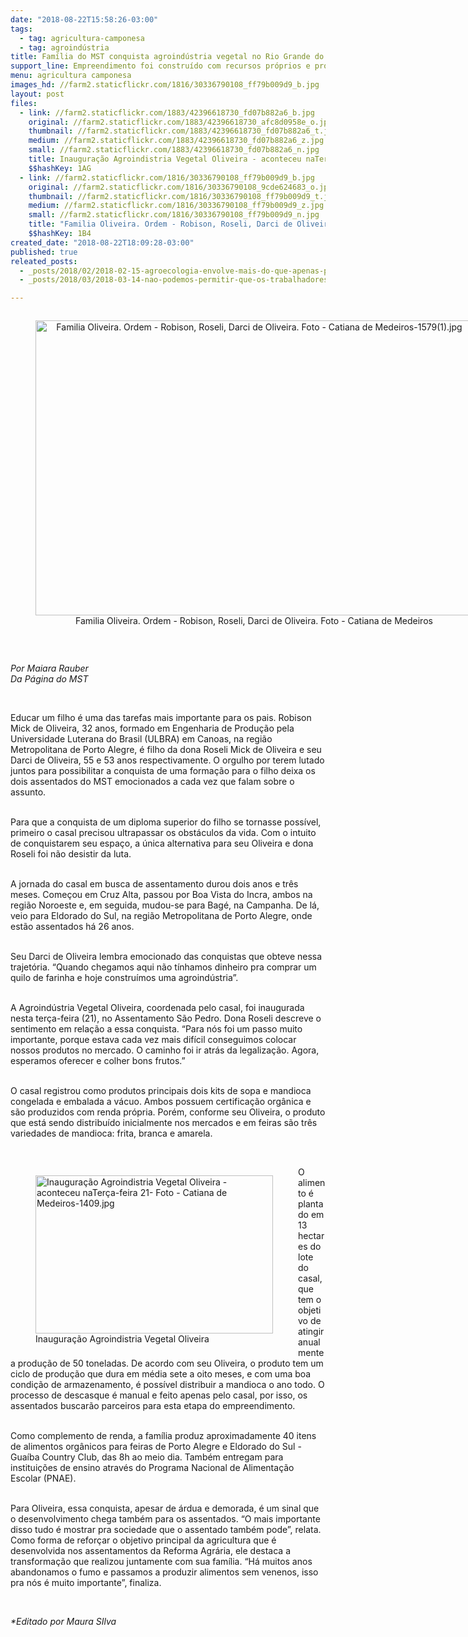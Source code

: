 ```yaml
---
date: "2018-08-22T15:58:26-03:00"
tags:
  - tag: agricultura-camponesa
  - tag: agroindústria
title: Família do MST conquista agroindústria vegetal no Rio Grande do Sul
support_line: Empreendimento foi construído com recursos próprios e processará mandioca orgânica
menu: agricultura camponesa
images_hd: //farm2.staticflickr.com/1816/30336790108_ff79b009d9_b.jpg
layout: post
files:
  - link: //farm2.staticflickr.com/1883/42396618730_fd07b882a6_b.jpg
    original: //farm2.staticflickr.com/1883/42396618730_afc8d0958e_o.jpg
    thumbnail: //farm2.staticflickr.com/1883/42396618730_fd07b882a6_t.jpg
    medium: //farm2.staticflickr.com/1883/42396618730_fd07b882a6_z.jpg
    small: //farm2.staticflickr.com/1883/42396618730_fd07b882a6_n.jpg
    title: Inauguração Agroindistria Vegetal Oliveira - aconteceu naTerça-feira 21- Foto - Catiana de Medeiros-1409.jpg
    $$hashKey: 1AG
  - link: //farm2.staticflickr.com/1816/30336790108_ff79b009d9_b.jpg
    original: //farm2.staticflickr.com/1816/30336790108_9cde624683_o.jpg
    thumbnail: //farm2.staticflickr.com/1816/30336790108_ff79b009d9_t.jpg
    medium: //farm2.staticflickr.com/1816/30336790108_ff79b009d9_z.jpg
    small: //farm2.staticflickr.com/1816/30336790108_ff79b009d9_n.jpg
    title: "Familia Oliveira. Ordem - Robison, Roseli, Darci de Oliveira. Foto - Catiana de Medeiros-1579(1).jpg"
    $$hashKey: 1B4
created_date: "2018-08-22T18:09:28-03:00"
published: true
releated_posts:
  - _posts/2018/02/2018-02-15-agroecologia-envolve-mais-do-que-apenas-produzir-defende-agricultor.md
  - _posts/2018/03/2018-03-14-nao-podemos-permitir-que-os-trabalhadores-comam-alimentos-envenenados-diz-produtor-de-organicos.md

---
```

<div style="text-align:center">
<figure class="image" style="display:inline-block"><img alt="Familia Oliveira. Ordem - Robison, Roseli, Darci de Oliveira. Foto - Catiana de Medeiros-1579(1).jpg" height="472" src="//farm2.staticflickr.com/1816/30336790108_ff79b009d9_b.jpg" width="700" />
<figcaption>Familia Oliveira. Ordem - Robison, Roseli, Darci de Oliveira. Foto - Catiana de Medeiros</figcaption>
</figure>
</div>

<p>&nbsp;</p>

<p><em>Por Maiara Rauber<br />
Da P&aacute;gina do MST</em></p>

<p>&nbsp;</p>

<p>Educar um filho &eacute; uma das tarefas mais importante para os pais. Robison Mick de Oliveira, 32 anos, formado em Engenharia de Produ&ccedil;&atilde;o pela Universidade Luterana do Brasil (ULBRA) em Canoas, na regi&atilde;o Metropolitana de Porto Alegre, &eacute; filho da dona Roseli Mick de Oliveira e seu Darci de Oliveira, 55 e 53 anos respectivamente. O orgulho por terem lutado juntos para possibilitar a conquista de uma forma&ccedil;&atilde;o para o filho deixa os dois assentados do MST emocionados a cada vez que falam sobre o assunto.</p>

<p><br />
Para que a conquista de um diploma superior do filho se tornasse poss&iacute;vel, primeiro o casal precisou ultrapassar os obst&aacute;culos da vida. Com o intuito de conquistarem seu espa&ccedil;o, a &uacute;nica alternativa para seu Oliveira e dona Roseli foi n&atilde;o desistir da luta.</p>

<p><br />
A jornada do casal em busca de assentamento durou dois anos e tr&ecirc;s meses. Come&ccedil;ou em Cruz Alta, passou por Boa Vista do Incra, ambos na regi&atilde;o Noroeste e, em seguida, mudou-se para Bag&eacute;, na Campanha. De l&aacute;, veio para Eldorado do Sul, na regi&atilde;o Metropolitana de Porto Alegre, onde est&atilde;o assentados h&aacute; 26 anos.</p>

<p><br />
Seu Darci de Oliveira lembra emocionado das conquistas que obteve nessa trajet&oacute;ria. &ldquo;Quando chegamos aqui n&atilde;o t&iacute;nhamos dinheiro pra comprar um quilo de farinha e hoje constru&iacute;mos uma agroind&uacute;stria&rdquo;.&nbsp;</p>

<p><br />
A Agroind&uacute;stria Vegetal Oliveira, coordenada pelo casal, foi inaugurada nesta ter&ccedil;a-feira (21), no Assentamento S&atilde;o Pedro. Dona Roseli descreve o sentimento em rela&ccedil;&atilde;o a essa conquista. &ldquo;Para n&oacute;s foi um passo muito importante, porque estava cada vez mais dif&iacute;cil conseguimos colocar nossos produtos no mercado. O caminho foi ir atr&aacute;s da legaliza&ccedil;&atilde;o. Agora, esperamos oferecer e colher bons frutos.&rdquo;</p>

<p><br />
O casal registrou como produtos principais dois kits de sopa e mandioca congelada e embalada a v&aacute;cuo. Ambos possuem certifica&ccedil;&atilde;o org&acirc;nica e s&atilde;o produzidos com renda pr&oacute;pria. Por&eacute;m, conforme seu Oliveira, o produto que est&aacute; sendo distribu&iacute;do inicialmente nos mercados e em feiras s&atilde;o tr&ecirc;s variedades de mandioca: frita, branca e amarela.&nbsp;</p>

<p>&nbsp;</p>

<figure class="image" style="float:left"><img alt="Inauguração Agroindistria Vegetal Oliveira - aconteceu naTerça-feira 21- Foto - Catiana de Medeiros-1409.jpg" height="253" src="//farm2.staticflickr.com/1883/42396618730_fd07b882a6_b.jpg" width="380" />
<figcaption>Inaugura&ccedil;&atilde;o Agroindistria Vegetal Oliveira</figcaption>
</figure>

<p>O alimento &eacute; plantado em 13 hectares do lote do casal, que tem o objetivo de atingir anualmente a produ&ccedil;&atilde;o de 50 toneladas. De acordo com seu Oliveira, o produto tem um ciclo de produ&ccedil;&atilde;o que dura em m&eacute;dia sete a oito meses, e com uma boa condi&ccedil;&atilde;o de armazenamento, &eacute; poss&iacute;vel distribuir a mandioca o ano todo. O processo de descasque &eacute; manual e feito apenas pelo casal, por isso, os assentados buscar&atilde;o parceiros para esta etapa do empreendimento.</p>

<p><br />
Como complemento de renda, a fam&iacute;lia produz aproximadamente 40 itens de alimentos org&acirc;nicos para feiras de Porto Alegre e Eldorado do Sul - Gua&iacute;ba Country Club, das 8h ao meio dia. Tamb&eacute;m entregam para institui&ccedil;&otilde;es de ensino atrav&eacute;s do Programa Nacional de Alimenta&ccedil;&atilde;o Escolar (PNAE).</p>

<p><br />
Para Oliveira, essa conquista, apesar de &aacute;rdua e demorada, &eacute; um sinal que o desenvolvimento chega tamb&eacute;m para os assentados. &ldquo;O mais importante disso tudo &eacute; mostrar pra sociedade que o assentado tamb&eacute;m pode&rdquo;, relata. Como forma de refor&ccedil;ar o objetivo principal da agricultura que &eacute; desenvolvida nos assentamentos da Reforma Agr&aacute;ria, ele destaca a transforma&ccedil;&atilde;o que realizou juntamente com sua fam&iacute;lia. &ldquo;H&aacute; muitos anos abandonamos o fumo e passamos a produzir alimentos sem venenos, isso pra n&oacute;s &eacute; muito importante&rdquo;, finaliza.</p>

<p>&nbsp;</p>

<p><em>*Editado por Maura SIlva </em></p>

<p>&nbsp;&nbsp;</p>

